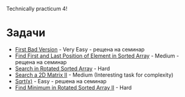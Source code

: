 Technically practicum 4!
# Задачи

- [First Bad Version](https://leetcode.com/problems/first-bad-version/description/?envType=problem-list-v2&envId=binary-search) - Very Easy - рещена на семинар
- [Find First and Last Position of Element in Sorted Array](https://leetcode.com/problems/find-first-and-last-position-of-element-in-sorted-array/description/?envType=problem-list-v2&envId=binary-search) - Medium - рещена на семинар
- [Search in Rotated Sorted Array](https://leetcode.com/problems/search-in-rotated-sorted-array/description/?envType=problem-list-v2&envId=binary-search) - Hard
- [Search a 2D Matrix II](https://leetcode.com/problems/search-a-2d-matrix-ii/description/?envType=problem-list-v2&envId=binary-search) - Medium (Interesting task for complexity)
- [Sqrt(x)](https://leetcode.com/problems/sqrtx/description/?envType=problem-list-v2&envId=binary-search) - Easy - решена на семинар
- [Find Minimum in Rotated Sorted Array II](https://leetcode.com/problems/find-minimum-in-rotated-sorted-array-ii/description/?envType=problem-list-v2&envId=binary-search) - Hard
